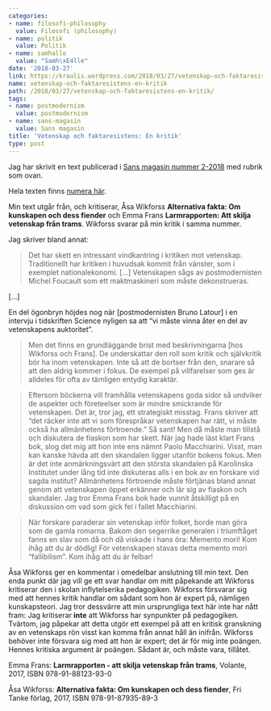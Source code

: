 ```yaml
---
categories:
- name: filosofi-philosophy
  value: Filosofi (philosophy)
- name: politik
  value: Politik
- name: samhalle
  value: "Samh\xE4lle"
date: '2018-03-27'
link: https://kraulis.wordpress.com/2018/03/27/vetenskap-och-faktaresistens-en-kritik/
name: vetenskap-och-faktaresistens-en-kritik
path: /2018/03/27/vetenskap-och-faktaresistens-en-kritik/
tags:
- name: postmodernism
  value: postmodernism
- name: sans-magasin
  value: Sans magasin
title: 'Vetenskap och faktaresistens: En kritik'
type: post
---
```

Jag har skrivit en text publicerad i [Sans magasin nummer 2-2018](http://fritanke.se/sans/sans-nr-2-%E2%80%A2-2018/) med rubrik som ovan.

Hela texten finns [numera här](/2019/02/10/vetenskap-och-faktaresistens-en-kritik-2/).

Min text utgår från, och kritiserar, Åsa Wikforss **Alternativa fakta: Om kunskapen och dess fiender** och Emma Frans **Larmrapporten: Att skilja vetenskap från trams**. Wikforss svarar på min kritik i samma nummer.

Jag skriver bland annat:

> Det har skett en intressant vindkantring i kritiken mot vetenskap. Traditionellt har kritiken i huvudsak kommit från vänster, som i exemplet nationalekonomi. [...] Vetenskapen sågs av postmodernisten Michel Foucault som ett maktmaskineri som måste dekonstrueras.

[...]

En del ögonbryn höjdes nog när [postmodernisten Bruno Latour] i en intervju i tidskriften Science nyligen sa att “vi måste vinna åter en del av vetenskapens auktoritet”.

> Men det finns en grundläggande brist med beskrivningarna [hos Wikforss och Frans]. De underskattar den roll som kritik och självkritik bör ha inom vetenskapen. Inte så att de bortser från den, snarare så att den aldrig kommer i fokus. De exempel på villfarelser som ges är alldeles för ofta av tämligen entydig karaktär.



> Eftersom böckerna vill framhålla vetenskapens goda sidor så undviker de aspekter och företeelser som är mindre smickrande för vetenskapen. Det är, tror jag, ett strategiskt misstag. Frans skriver att “det räcker inte att vi som förespråkar vetenskapen har rätt, vi måste också ha allmänhetens förtroende.” Så sant! Men då måste man tillstå och diskutera de fiaskon som har skett. När jag hade läst klart Frans bok, slog det mig att hon inte ens nämnt Paolo Macchiarini. Visst, man kan kanske hävda att den skandalen ligger utanför bokens fokus. Men är det inte anmärkningsvärt att den största skandalen på Karolinska Institutet under lång tid inte diskuteras alls i en bok av en forskare vid sagda institut? Allmänhetens förtroende måste förtjänas bland annat genom att vetenskapen öppet erkänner och lär sig av fiaskon och skandaler. Jag tror Emma Frans bok hade vunnit åtskilligt på en diskussion om vad som gick fel i fallet Macchiarini.

> När forskare paraderar sin vetenskap inför folket, borde man göra som de gamla romarna. Bakom den segerrike generalen i triumftåget fanns en slav som då och då viskade i hans öra: Memento mori! Kom ihåg att du är dödlig! För vetenskapen stavas detta memento mori “fallibilism”. Kom ihåg att du är felbar!

Åsa Wikforss ger en kommentar i omedelbar anslutning till min text. Den enda punkt där jag vill ge ett svar handlar om mitt påpekande att Wikforss kritiserar den i skolan inflytelserika pedagogiken. Wikforss försvarar sig med att hennes kritik handlar om sådant som hon är expert på, nämligen kunskapsteori. Jag tror dessvärre att min ursprungliga text här inte har nått fram: Jag kritiserar **inte** att Wikforss har synpunkter på pedagogiken. Tvärtom, jag påpekar att detta utgör ett exempel på att en kritisk granskning av en vetenskaps rön visst kan komma från annat håll än inifrån. Wikforss behöver inte försvara sig med att hon är expert; det är för mig inte poängen. Hennes kritiska argument är poängen. Sådant är, och måste vara, tillåtet.

Emma Frans: **Larmrapporten - att skilja vetenskap från trams**, Volante, 2017, ISBN 978-91-88123-93-0

Åsa Wikforss: **Alternativa fakta: Om kunskapen och dess fiender**, Fri Tanke förlag, 2017, ISBN 978-91-87935-89-3

